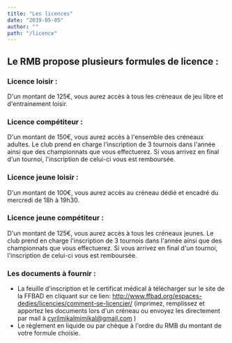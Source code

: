 ```yaml
---
title: "Les licences"
date: "2019-05-05"
author: ""
path: "/licence"
---
```


## Le RMB propose plusieurs formules de licence :

### Licence loisir :
D'un montant de 125€, vous aurez accès à tous les créneaux de jeu libre et d'entrainement loisir.

### Licence compétiteur :
D'un montant de 150€, vous aurez accès à l'ensemble des créneaux adultes. Le club prend en charge l'inscription de 3 tournois dans l'année ainsi  que des championnats que vous effectuerez. Si vous arrivez en final d'un tournoi, l'inscription de celui-ci vous est remboursée.

### Licence jeune loisir :
D'un montant de 100€, vous aurez accès au créneau dédié et encadré du mercredi de 18h à 19h30.

### Licence jeune compétiteur :
D'un montant de 125€, vous aurez accès à tous les créneaux jeunes. Le club prend en charge l'inscription de 3 tournois dans l'année ainsi que des championnats que vous effectuerez. Si vous arrivez en final d'un tournoi, l'inscription de celui-ci vous est remboursée.


### Les documents à fournir :
* La feuille d'inscription et le certificat médical à télécharger sur le site de la FFBAD en cliquant sur ce lien: http://www.ffbad.org/espaces-dedies/licencies/comment-se-licencier/ (imprimez, remplissez et apportez les documents lors d'un créneau ou envoyez les directement par mail à cyrilmikalmimikal@gmail.com )
*  Le règlement en liquide ou par chèque à l'ordre du RMB du montant de votre formule choisie.
